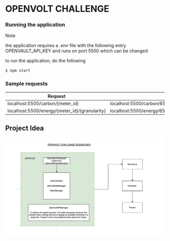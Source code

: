 # OPENVOLT CHALLENGE


### Running the application
> [!NOTE]  
> the application requires a .env file with the following entry
> OPENVAULT_API_KEY and runs on port 5500 which can be changed

to run the application, do the following

```sh
$ npm start
```

### Sample requests


| Request      | Sample | Response |
| ----------- | ----------- | ----------- |
| localhost:5500/carbon/{meter_id}      | localhost:5500/carbon/6514167223e3d1424bf82742 | value       |
| localhost:5500/energy/{meter_id}/{granularity}   |  localhost:5500/energy/6514167223e3d1424bf82742/month | value        |


## Project Idea
![design idea](openvoltimage.png)
